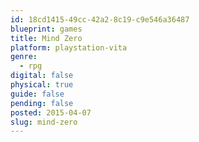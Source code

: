 ```yaml
---
id: 18cd1415-49cc-42a2-8c19-c9e546a36487
blueprint: games
title: Mind Zero
platform: playstation-vita
genre:
  - rpg
digital: false
physical: true
guide: false
pending: false
posted: 2015-04-07
slug: mind-zero
---
```

